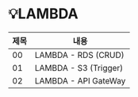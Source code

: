 # 💡LAMBDA

| 제목 | 내용                  |
| ---- | --------------------- |
| 00   | LAMBDA - RDS (CRUD)   |
| 01   | LAMBDA - S3 (Trigger) |
| 02   | LAMBDA - API GateWay  |
